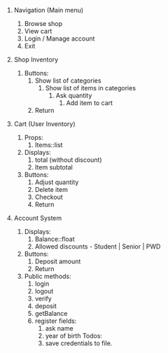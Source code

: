 1. Navigation (Main menu)
    1. Browse shop
    1. View cart
    1. Login / Manage account
    1. Exit
    
1. Shop Inventory
    1. Buttons:
        1. Show list of categories
            1. Show list of items in categories
                1. Ask quantity
                    1. Add item to cart
        1. Return

1. Cart (User Inventory)
    1. Props:
        1. Items::list
    1. Displays:
        1. total (without discount)
        1. Item subtotal
    1. Buttons:
        1. Adjust quantity
        1. Delete item
        1. Checkout
        1. Return

1. Account System
    <!-- By default treats user as a guest -->
    1. Displays:
        1. Balance::float
        1. Allowed discounts - Student | Senior | PWD
    1. Buttons:
        1. Deposit amount
        1. Return
    1. Public methods:
        1. login
        1. logout
        1. verify
        1. deposit
        1. getBalance
        1. register
            fields:
            1. ask name
            1. year of birth
            Todos:
            1. save credentials to file.
